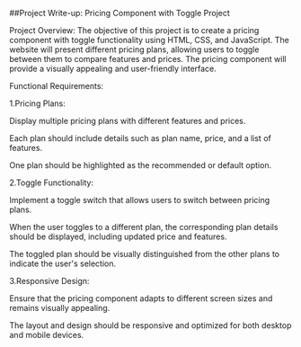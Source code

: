 ##Project Write-up: Pricing Component with Toggle Project 

 

Project Overview: The objective of this project is to create a pricing component with toggle functionality using HTML, CSS, and JavaScript. The website will present different pricing plans, allowing users to toggle between them to compare features and prices. The pricing component will provide a visually appealing and user-friendly interface. 

 

Functional Requirements: 

1.Pricing Plans: 

Display multiple pricing plans with different features and prices. 

Each plan should include details such as plan name, price, and a list of features. 

One plan should be highlighted as the recommended or default option. 

2.Toggle Functionality: 

Implement a toggle switch that allows users to switch between pricing plans. 

When the user toggles to a different plan, the corresponding plan details should be displayed, including updated price and features. 

The toggled plan should be visually distinguished from the other plans to indicate the user's selection. 

3.Responsive Design: 

Ensure that the pricing component adapts to different screen sizes and remains visually appealing. 

The layout and design should be responsive and optimized for both desktop and mobile devices. 
